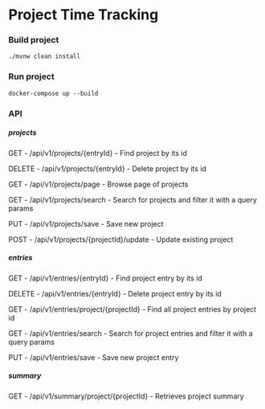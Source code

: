 # Project Time Tracking

### Build project
`./mvnw clean install`

### Run project
`docker-compose up --build`

### API

##### projects

GET - /api/v1/projects/{entryId} - Find project by its id

DELETE - /api/v1/projects/{entryId} - Delete project by its id

GET - /api/v1/projects/page - Browse page of projects

GET - /api/v1/projects/search - Search for projects and filter it with a query params

PUT - /api/v1/projects/save - Save new project

POST - /api/v1/projects/{projectId}/update - Update existing project

##### entries

GET - /api/v1/entries/{entryId} - Find project entry by its id

DELETE - /api/v1/entries/{entryId} - Delete project entry by its id

GET - /api/v1/entries/project/{projectId} - Find all project entries by project id

GET - /api/v1/entries/search - Search for project entries and filter it with a query params

PUT - /api/v1/entries/save - Save new project entry

##### summary

GET - /api/v1/summary/project/{projectId} - Retrieves project summary 